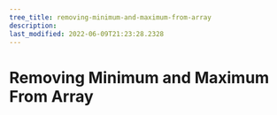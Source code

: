 ```yaml
---
tree_title: removing-minimum-and-maximum-from-array
description: 
last_modified: 2022-06-09T21:23:28.2328
---
```


# Removing Minimum and Maximum From Array
